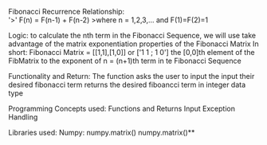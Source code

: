 Fibonacci Recurrence Relationship:  
    '>' F(n) = F(n-1) + F(n-2)
    >where n = 1,2,3,... and F(1)=F(2)=1

Logic:
    to calculate the nth term in the Fibonacci Sequence,
    we will use take advantage of the matrix exponentiation properties of the Fibonacci Matrix
    In short:
        Fibonacci Matrix = [[1,1],[1,0]] or ['1 1 ; 1 0']
        the [0,0]th element of the FibMatrix to the exponent of n = (n+1)th term in te Fibonacci Sequence

Functionality and Return:
    The function asks the user to input the input their desired fibonacci term
    returns the desired fiboancci term in integer data type

Programming Concepts used:
    Functions and Returns
    Input
    Exception Handling

Libraries used:
    Numpy:
        numpy.matrix()
        numpy.matrix()**
